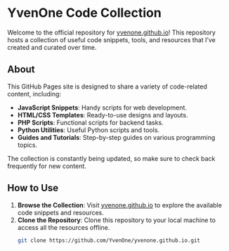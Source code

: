 # YvenOne Code Collection

Welcome to the official repository for [yvenone.github.io](https://yvenone.github.io/)! This repository hosts a collection of useful code snippets, tools, and resources that I’ve created and curated over time.

## About

This GitHub Pages site is designed to share a variety of code-related content, including:

- **JavaScript Snippets**: Handy scripts for web development.
- **HTML/CSS Templates**: Ready-to-use designs and layouts.
- **PHP Scripts**: Functional scripts for backend tasks.
- **Python Utilities**: Useful Python scripts and tools.
- **Guides and Tutorials**: Step-by-step guides on various programming topics.

The collection is constantly being updated, so make sure to check back frequently for new content.

## How to Use

1. **Browse the Collection**: Visit [yvenone.github.io](https://yvenone.github.io/) to explore the available code snippets and resources.
2. **Clone the Repository**: Clone this repository to your local machine to access all the resources offline.
   ```bash
   git clone https://github.com/YvenOne/yvenone.github.io.git
